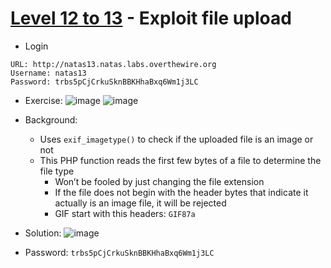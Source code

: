 # [Level 12 to 13](https://overthewire.org/wargames/natas/natas13.html) - Exploit file upload

- Login
```
URL: http://natas13.natas.labs.overthewire.org
Username: natas13
Password: trbs5pCjCrkuSknBBKHhaBxq6Wm1j3LC
```
- Exercise:
![image](https://github.com/user-attachments/assets/fb568b6c-a4dd-4674-80a0-4224ddceb4a0)
![image](https://github.com/user-attachments/assets/4ab9e2cb-459a-4fb5-8db5-7d4ba7773d02)

- Background:
  - Uses `exif_imagetype()` to check if the uploaded file is an image or not
  - This PHP function reads the first few bytes of a file to determine the file type
    - Won’t be fooled by just changing the file extension
    - If the file does not begin with the header bytes that indicate it actually is an image file, it will be rejected
    - GIF start with this headers: `GIF87a`
- Solution:
  ![image](https://github.com/user-attachments/assets/24417e03-53af-4f51-9b64-08b9d67a0c86)



- Password: `trbs5pCjCrkuSknBBKHhaBxq6Wm1j3LC`
